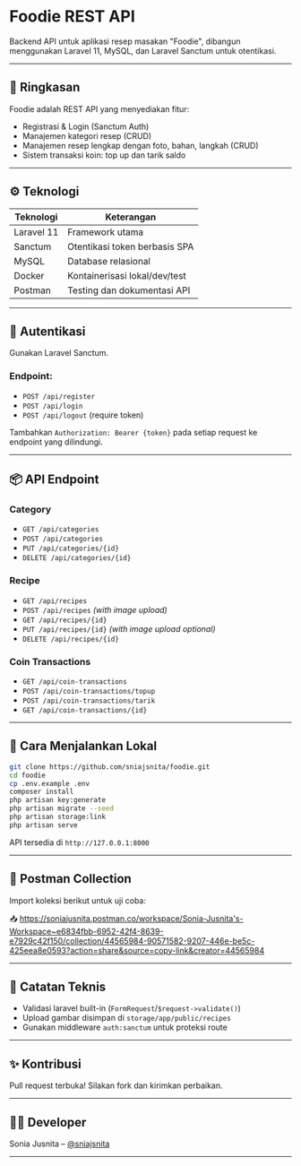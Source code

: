 # Foodie REST API

Backend API untuk aplikasi resep masakan "Foodie", dibangun menggunakan Laravel 11, MySQL, dan Laravel Sanctum untuk otentikasi.

---

## 🚀 Ringkasan

Foodie adalah REST API yang menyediakan fitur:

* Registrasi & Login (Sanctum Auth)
* Manajemen kategori resep (CRUD)
* Manajemen resep lengkap dengan foto, bahan, langkah (CRUD)
* Sistem transaksi koin: top up dan tarik saldo

---

## ⚙️ Teknologi

| Teknologi  | Keterangan                    |
| ---------- | ----------------------------- |
| Laravel 11 | Framework utama               |
| Sanctum    | Otentikasi token berbasis SPA |
| MySQL      | Database relasional           |
| Docker     | Kontainerisasi lokal/dev/test |
| Postman    | Testing dan dokumentasi API   |

---

## 🔐 Autentikasi

Gunakan Laravel Sanctum.

### Endpoint:

* `POST /api/register`
* `POST /api/login`
* `POST /api/logout` (require token)

Tambahkan `Authorization: Bearer {token}` pada setiap request ke endpoint yang dilindungi.

---

## 📦 API Endpoint

### Category

* `GET /api/categories`
* `POST /api/categories`
* `PUT /api/categories/{id}`
* `DELETE /api/categories/{id}`

### Recipe

* `GET /api/recipes`
* `POST /api/recipes` *(with image upload)*
* `GET /api/recipes/{id}`
* `PUT /api/recipes/{id}` *(with image upload optional)*
* `DELETE /api/recipes/{id}`

### Coin Transactions

* `GET /api/coin-transactions`
* `POST /api/coin-transactions/topup`
* `POST /api/coin-transactions/tarik`
* `GET /api/coin-transactions/{id}`

---

## 📂 Cara Menjalankan Lokal

```bash
git clone https://github.com/sniajsnita/foodie.git
cd foodie
cp .env.example .env
composer install
php artisan key:generate
php artisan migrate --seed
php artisan storage:link
php artisan serve
```

API tersedia di `http://127.0.0.1:8000`

---

## 🧪 Postman Collection

Import koleksi berikut untuk uji coba:

📥 https://soniajusnita.postman.co/workspace/Sonia-Jusnita's-Workspace~e6834fbb-6952-42f4-8639-e7929c42f150/collection/44565984-90571582-9207-446e-be5c-425eea8e0593?action=share&source=copy-link&creator=44565984

---

## 📌 Catatan Teknis

* Validasi laravel built-in (`FormRequest`/`$request->validate()`)
* Upload gambar disimpan di `storage/app/public/recipes`
* Gunakan middleware `auth:sanctum` untuk proteksi route

---

## ✨ Kontribusi

Pull request terbuka! Silakan fork dan kirimkan perbaikan.

---

## 👩‍💻 Developer

Sonia Jusnita – [@sniajsnita](https://github.com/sniajsnita)

---
